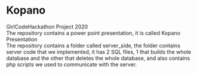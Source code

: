 # Kopano
GirlCodeHackathon Project 2020  
The repository contains a power point presentation, it is called Kopano Presentation  
The repository contains a folder called server_side, the folder contains server code 
that we implemented, it has 2 SQL files, 1 that builds the whole database and the other
that deletes the whole database, and also contains php scripts we used to communicate
with the server.
